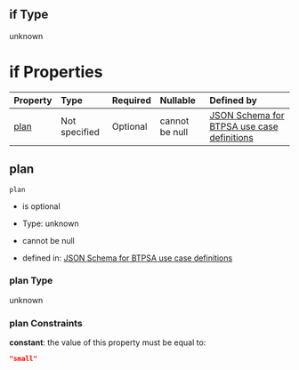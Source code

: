 ## if Type

unknown

# if Properties

| Property      | Type          | Required | Nullable       | Defined by                                                                                                                                                                                                                                  |
| :------------ | :------------ | :------- | :------------- | :------------------------------------------------------------------------------------------------------------------------------------------------------------------------------------------------------------------------------------------ |
| [plan](#plan) | Not specified | Optional | cannot be null | [JSON Schema for BTPSA use case definitions](btpsa-usecase-properties-services-items-allof-1-then-allof-97-then-allof-2-if-properties-plan.md "undefined#/properties/services/items/allOf/1/then/allOf/97/then/allOf/2/if/properties/plan") |

## plan



`plan`

*   is optional

*   Type: unknown

*   cannot be null

*   defined in: [JSON Schema for BTPSA use case definitions](btpsa-usecase-properties-services-items-allof-1-then-allof-97-then-allof-2-if-properties-plan.md "undefined#/properties/services/items/allOf/1/then/allOf/97/then/allOf/2/if/properties/plan")

### plan Type

unknown

### plan Constraints

**constant**: the value of this property must be equal to:

```json
"small"
```
